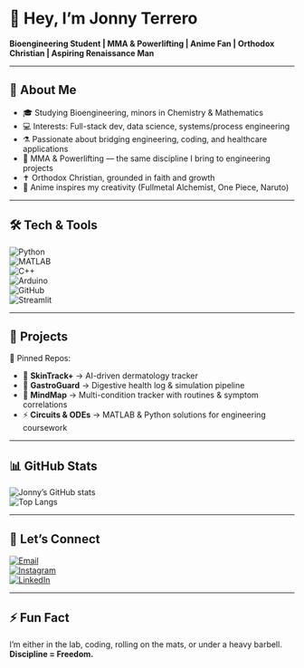 # 👋 Hey, I’m Jonny Terrero  

**Bioengineering Student | MMA & Powerlifting | Anime Fan | Orthodox Christian | Aspiring Renaissance Man**  

---

## 🔬 About Me  
- 🎓 Studying Bioengineering, minors in Chemistry & Mathematics  
- 💻 Interests: Full-stack dev, data science, systems/process engineering  
- ⚗️ Passionate about bridging engineering, coding, and healthcare applications  
- 🥋 MMA & Powerlifting — the same discipline I bring to engineering projects  
- ✝️ Orthodox Christian, grounded in faith and growth  
- 🎌 Anime inspires my creativity (Fullmetal Alchemist, One Piece, Naruto)  

---

## 🛠️ Tech & Tools  

![Python](https://img.shields.io/badge/Python-3776AB?style=for-the-badge&logo=python&logoColor=white)  
![MATLAB](https://img.shields.io/badge/MATLAB-orange?style=for-the-badge&logo=mathworks&logoColor=white)  
![C++](https://img.shields.io/badge/C++-00599C?style=for-the-badge&logo=c%2B%2B&logoColor=white)  
![Arduino](https://img.shields.io/badge/Arduino-00979D?style=for-the-badge&logo=arduino&logoColor=white)  
![GitHub](https://img.shields.io/badge/GitHub-181717?style=for-the-badge&logo=github&logoColor=white)  
![Streamlit](https://img.shields.io/badge/Streamlit-FF4B4B?style=for-the-badge&logo=streamlit&logoColor=white)  

---

## 🚀 Projects  

📌 Pinned Repos:  
- 📱 **SkinTrack+** → AI-driven dermatology tracker  
- 🧪 **GastroGuard** → Digestive health log & simulation pipeline  
- 🧠 **MindMap** → Multi-condition tracker with routines & symptom correlations  
- ⚡ **Circuits & ODEs** → MATLAB & Python solutions for engineering coursework  

---

## 📊 GitHub Stats  

![Jonny’s GitHub stats](https://github-readme-stats.vercel.app/api?username=jonnyterrero&show_icons=true&theme=tokyonight)  
![Top Langs](https://github-readme-stats.vercel.app/api/top-langs/?username=jonnyterrero&layout=compact&theme=tokyonight)  

---

## 🤝 Let’s Connect  

[![Email](https://img.shields.io/badge/Email-0078D4?style=for-the-badge&logo=microsoft-outlook&logoColor=white)](mailto:jterrero16@outlook.com)  
[![Instagram](https://img.shields.io/badge/Instagram-E4405F?style=for-the-badge&logo=instagram&logoColor=white)](https://instagram.com/JuicedupJonnyy)  
[![LinkedIn](https://img.shields.io/badge/LinkedIn-0A66C2?style=for-the-badge&logo=linkedin&logoColor=white)](https://www.linkedin.com/in/jonathan-terrero-467ba620b/)  

---

## ⚡ Fun Fact  
I’m either in the lab, coding, rolling on the mats, or under a heavy barbell.  
**Discipline = Freedom.**


<!---
jonnyterrero/jonnyterrero is a ✨ special ✨ repository because its `README.md` (this file) appears on your GitHub profile.
You can click the Preview link to take a look at your changes.
--->
